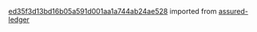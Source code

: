 [ed35f3d13bd16b05a591d001aa1a744ab24ae528](https://github.com/insolar/assured-ledger/commit/ed35f3d13bd16b05a591d001aa1a744ab24ae528) imported from [assured-ledger](https://github.com/insolar/assured-ledger)
